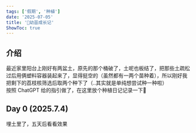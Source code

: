 ```yaml
---
tags: ['假期', '种植']
date: '2025-07-05'
title: '🌱幼苗成长记'
ShowToc: true
---
```


## 介绍

最近家里阳台上刚好有两盆土，原先的那个桶破了，土呢也板结了，把那些土疏松过后用俩塑料容器装起来了，显得挺空的（虽然都有一两个苗种着），所以刚好我把剩下的荔枝核筛选后取两个种下了（..其实就是单纯想尝试种一种啦）\
按照 ChatGPT 给的指引做了，在这里放个种植日记记录一下📸

## Day 0 (2025.7.4)

埋土里了，五天后看看效果